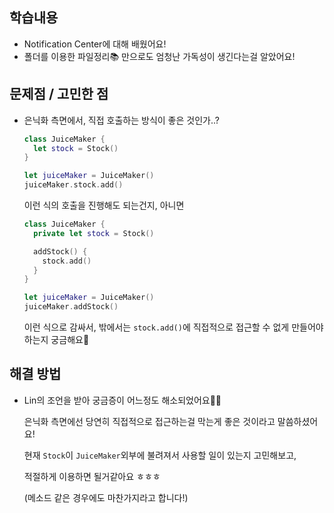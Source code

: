 ## 학습내용

- Notification Center에 대해 배웠어요!
- 폴더를 이용한 파일정리📚 만으로도 엄청난 가독성이 생긴다는걸 알았어요!

## **문제점 / 고민한 점**

- 은닉화 측면에서, 직접 호출하는 방식이 좋은 것인가..?

  ```swift
  class JuiceMaker {
    let stock = Stock()
  }
  
  let juiceMaker = JuiceMaker()
  juiceMaker.stock.add()
  ```

  이런 식의 호출을 진행해도 되는건지, 아니면

  ```swift
  class JuiceMaker {
    private let stock = Stock()
  
    addStock() {
      stock.add()
    }
  }
  
  let juiceMaker = JuiceMaker()
  juiceMaker.addStock()
  ```

  이런 식으로 감싸서, 밖에서는 `stock.add()`에 직접적으로 접근할 수 없게 만들어야하는지 궁금해요🤔

## **해결 방법**

- Lin의 조언을 받아 궁금증이 어느정도 해소되었어요👍🏻

  은닉화 측면에선 당연히 직접적으로 접근하는걸 막는게 좋은 것이라고 말씀하셨어요!

  현재 `Stock`이 `JuiceMaker`외부에 불려져서 사용할 일이 있는지 고민해보고,

  적절하게 이용하면 될거같아요 ㅎㅎㅎ

  (메소드 같은 경우에도 마찬가지라고 합니다!)